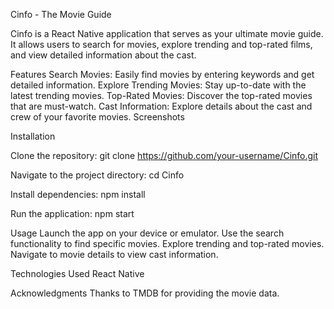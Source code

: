 Cinfo - The Movie Guide

Cinfo is a React Native application that serves as your ultimate movie guide. It allows users to search for movies, explore trending and top-rated films, and view detailed information about the cast.

Features
Search Movies: Easily find movies by entering keywords and get detailed information.
Explore Trending Movies: Stay up-to-date with the latest trending movies.
Top-Rated Movies: Discover the top-rated movies that are must-watch.
Cast Information: Explore details about the cast and crew of your favorite movies.
Screenshots



Installation

Clone the repository:
git clone https://github.com/your-username/Cinfo.git

Navigate to the project directory:
cd Cinfo


Install dependencies:
npm install


Run the application:
npm start





Usage
Launch the app on your device or emulator.
Use the search functionality to find specific movies.
Explore trending and top-rated movies.
Navigate to movie details to view cast information.


Technologies Used
React Native


Acknowledgments
Thanks to TMDB for providing the movie data.
